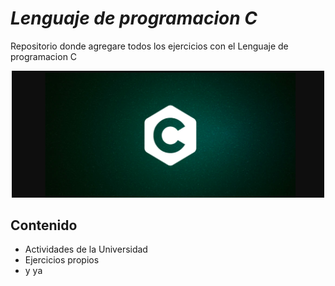 
# _Lenguaje de programacion C_
Repositorio donde agregare todos los ejercicios con el Lenguaje de programacion C

<div align="center">
   <img src="LenguajeC.jpg" alt="C" width="500"/>
</div>

##  Contenido

-  Actividades de la Universidad
-  Ejercicios propios
-  y ya

